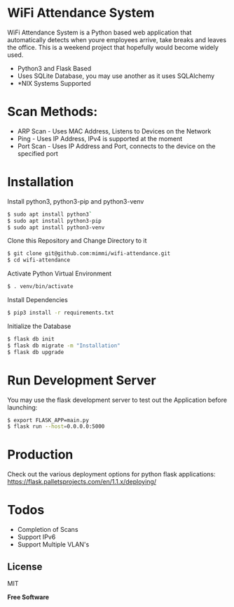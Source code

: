 # WiFi Attendance System

WiFi Attendance System is a Python based web application that automatically detects when youre employees arrive, take breaks and leaves the office. This is a weekend project that hopefully would become widely used.

  - Python3 and Flask Based
  - Uses SQLite Database, you may use another as it uses SQLAlchemy
  - *NIX Systems Supported

# Scan Methods:

  - ARP Scan - Uses MAC Address, Listens to Devices on the Network
  - Ping - Uses IP Address, IPv4 is supported at the moment
  - Port Scan - Uses IP Address and Port, connects to the device on the specified port


# Installation

Install python3, python3-pip and python3-venv
```sh
$ sudo apt install python3`
$ sudo apt install python3-pip
$ sudo apt install python3-venv
```
Clone this Repository and Change Directory to it
```sh
$ git clone git@github.com:mimmi/wifi-attendance.git
$ cd wifi-attendance
```
Activate Python Virtual Environment
```sh
$ . venv/bin/activate
```
Install Dependencies
```sh
$ pip3 install -r requirements.txt
```
Initialize the Database
```sh
$ flask db init
$ flask db migrate -m "Installation"
$ flask db upgrade
```

# Run Development Server
You may use the flask development server to test out the Application before launching:
```sh
$ export FLASK_APP=main.py
$ flask run --host=0.0.0.0:5000
```

# Production

Check out the various deployment options for python flask applications: https://flask.palletsprojects.com/en/1.1.x/deploying/

# Todos

 - Completion of Scans
 - Support IPv6
 - Support Multiple VLAN's

License
----

MIT

**Free Software**
